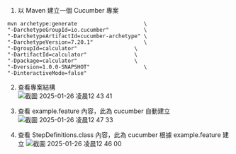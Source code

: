 1. 以 Maven 建立一個 Cucumber 專案
```gherkin
mvn archetype:generate                     \
"-DarchetypeGroupId=io.cucumber"           \
"-DarchetypeArtifactId=cucumber-archetype" \
"-DarchetypeVersion=7.20.1"                \
"-DgroupId=calculator"                  \
"-DartifactId=calculator"               \
"-Dpackage=calculator"                  \
"-Dversion=1.0.0-SNAPSHOT"                 \
"-DinteractiveMode=false"
```
2. 查看專案結構<BR>
![截圖 2025-01-26 凌晨12 43 41](https://github.com/user-attachments/assets/7b3ca6e5-7fe5-4ea1-89c5-cb6eaf5ec61d)

4. 查看 example.feature 內容，此為 cucumber 自動建立
![截圖 2025-01-26 凌晨12 47 33](https://github.com/user-attachments/assets/03646597-4ae5-42c3-8703-d83a47572a14)

5. 查看 StepDefinitions.class 內容，此為 cucumber 根據 example.feature 建立
![截圖 2025-01-26 凌晨12 46 00](https://github.com/user-attachments/assets/85ab0ff0-1ee2-4dd1-8175-16f9c0a65685)
